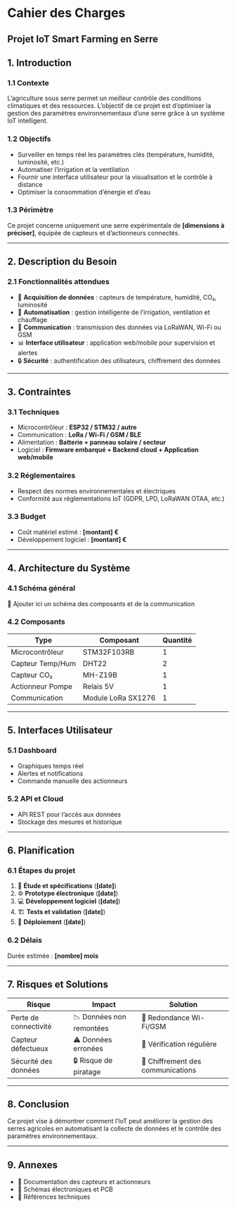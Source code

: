 # Cahier des Charges  
## Projet IoT Smart Farming en Serre  

## 1. Introduction  
### 1.1 Contexte  
L’agriculture sous serre permet un meilleur contrôle des conditions climatiques et des ressources. L’objectif de ce projet est d’optimiser la gestion des paramètres environnementaux d’une serre grâce à un système IoT intelligent.  

### 1.2 Objectifs  
- Surveiller en temps réel les paramètres clés (température, humidité, luminosité, etc.)  
- Automatiser l’irrigation et la ventilation  
- Fournir une interface utilisateur pour la visualisation et le contrôle à distance  
- Optimiser la consommation d’énergie et d’eau  

### 1.3 Périmètre  
Ce projet concerne uniquement une serre expérimentale de **[dimensions à préciser]**, équipée de capteurs et d’actionneurs connectés.  

---

## 2. Description du Besoin  
### 2.1 Fonctionnalités attendues  
- 📡 **Acquisition de données** : capteurs de température, humidité, CO₂, luminosité  
- 🚀 **Automatisation** : gestion intelligente de l’irrigation, ventilation et chauffage  
- 📲 **Communication** : transmission des données via LoRaWAN, Wi-Fi ou GSM  
- 📊 **Interface utilisateur** : application web/mobile pour supervision et alertes  
- 🔒 **Sécurité** : authentification des utilisateurs, chiffrement des données  

---

## 3. Contraintes  
### 3.1 Techniques  
- Microcontrôleur : **ESP32 / STM32 / autre**  
- Communication : **LoRa / Wi-Fi / GSM / BLE**  
- Alimentation : **Batterie + panneau solaire / secteur**  
- Logiciel : **Firmware embarqué + Backend cloud + Application web/mobile**  

### 3.2 Réglementaires  
- Respect des normes environnementales et électriques  
- Conformité aux réglementations IoT (GDPR, LPD, LoRaWAN OTAA, etc.)  

### 3.3 Budget  
- Coût matériel estimé : **[montant] €**  
- Développement logiciel : **[montant] €**  

---

## 4. Architecture du Système  
### 4.1 Schéma général  
📍 Ajouter ici un schéma des composants et de la communication  

### 4.2 Composants  
| Type | Composant | Quantité |  
|------|----------|----------|  
| Microcontrôleur | STM32F103RB | 1 |  
| Capteur Temp/Hum | DHT22 | 2 |  
| Capteur CO₂ | MH-Z19B | 1 |  
| Actionneur Pompe | Relais 5V | 1 |  
| Communication | Module LoRa SX1276 | 1 |  

---

## 5. Interfaces Utilisateur  
### 5.1 Dashboard  
- Graphiques temps réel  
- Alertes et notifications  
- Commande manuelle des actionneurs  

### 5.2 API et Cloud  
- API REST pour l’accès aux données  
- Stockage des mesures et historique  

---

## 6. Planification  
### 6.1 Étapes du projet  
1. 📌 **Étude et spécifications** (**[date]**)  
2. ⚙️ **Prototype électronique** (**[date]**)  
3. 💻 **Développement logiciel** (**[date]**)  
4. 🏗 **Tests et validation** (**[date]**)  
5. 🚀 **Déploiement** (**[date]**)  

### 6.2 Délais  
Durée estimée : **[nombre] mois**  

---

## 7. Risques et Solutions  
| Risque | Impact | Solution |  
|--------|--------|----------|  
| Perte de connectivité | 📉 Données non remontées | 📶 Redondance Wi-Fi/GSM |  
| Capteur défectueux | ⚠️ Données erronées | 🔄 Vérification régulière |  
| Sécurité des données | 🔒 Risque de piratage | 🔐 Chiffrement des communications |  

---

## 8. Conclusion  
Ce projet vise à démontrer comment l’IoT peut améliorer la gestion des serres agricoles en automatisant la collecte de données et le contrôle des paramètres environnementaux.  

---

## 9. Annexes  
- 📎 Documentation des capteurs et actionneurs  
- 📎 Schémas électroniques et PCB  
- 📎 Références techniques  

